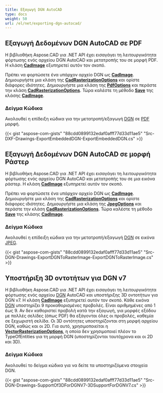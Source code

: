 ```yaml
---
title: Εξαγωγή DGN AutoCAD
type: docs
weight: 50
url: /el/net/exporting-dgn-autocad/
---
```


## **Εξαγωγή Δεδομένων DGN AutoCAD σε PDF**

Η βιβλιοθήκη Aspose.CAD για .NET API έχει εισαγάγει τη λειτουργικότητα φόρτωσης ενός αρχείου DGN AutoCAD και μετατροπής του σε μορφή PDF. Η κλάση [**CadImage**](https://reference.aspose.com/cad/net/aspose.cad.fileformats.cad/cadimage) εξυπηρετεί αυτόν τον σκοπό.

Πρέπει να φορτώσετε ένα υπάρχον αρχείο DGN ως [**CadImage**](https://reference.aspose.com/cad/net/aspose.cad.fileformats.cad/cadimage). Δημιουργήστε μια κλάση της [**CadRasterizationOptions**](https://reference.aspose.com/cad/net/aspose.cad.imageoptions/cadrasterizationoptions) και ορίστε διάφορες ιδιότητες. Δημιουργήστε μια κλάση της [**PdfOptions**](https://reference.aspose.com/cad/net/aspose.cad.imageoptions/pdfoptions) και περάστε την κλάση [**CadRasterizationOptions**](https://reference.aspose.com/cad/net/aspose.cad.imageoptions/cadrasterizationoptions). Τώρα καλέστε τη μέθοδο [**Save**](https://reference.aspose.com/cad/net/aspose.cad/image/methods/save/index) της κλάσης [**CadImage**](https://reference.aspose.com/cad/net/aspose.cad.fileformats.cad/cadimage).

### Δείγμα Κώδικα

Ακολουθεί η επίδειξη κώδικα για την μετατροπή/εξαγωγή [DGN](https://docs.fileformat.com/cad/dgn/) σε [PDF](https://docs.fileformat.com/pdf/) μορφή.

{{< gist "aspose-com-gists" "88cdd0899132edaf0afff77d33d11ae5" "Src-DXF-Drawings-ExportEmbeddedDGN-ExportEmbeddedDGN.cs" >}}

## **Εξαγωγή Δεδομένων DGN AutoCAD σε μορφή Ράστερ**

Η βιβλιοθήκη Aspose.CAD για .NET API έχει εισαγάγει τη λειτουργικότητα φόρτωσης ενός αρχείου DGN AutoCAD και μετατροπής του σε μια εικόνα ράστερ. Η κλάση [**CadImage**](https://reference.aspose.com/cad/net/aspose.cad.fileformats.cad/cadimage) εξυπηρετεί αυτόν τον σκοπό.

Πρέπει να φορτώσετε ένα υπάρχον αρχείο DGN ως [**CadImage**](https://reference.aspose.com/cad/net/aspose.cad.fileformats.cad/cadimage). Δημιουργήστε μια κλάση της [**CadRasterizationOptions**](https://reference.aspose.com/cad/net/aspose.cad.imageoptions/cadrasterizationoptions) και ορίστε διάφορες ιδιότητες. Δημιουργήστε μια κλάση της [**JpegOptions**](https://reference.aspose.com/cad/net/aspose.cad.imageoptions/jpegoptions) και περάστε την κλάση [**CadRasterizationOptions**](https://reference.aspose.com/cad/net/aspose.cad.imageoptions/cadrasterizationoptions). Τώρα καλέστε τη μέθοδο [**Save**](https://reference.aspose.com/cad/net/aspose.cad/image/methods/save/index) της κλάσης [**CadImage**](https://reference.aspose.com/cad/net/aspose.cad.fileformats.cad/cadimage).

### Δείγμα Κώδικα

Ακολουθεί η επίδειξη κώδικα για την μετατροπή/εξαγωγή [DGN](https://docs.fileformat.com/cad/dgn/) σε εικόνα [JPEG](https://docs.fileformat.com/image/jpeg/).

{{< gist "aspose-com-gists" "88cdd0899132edaf0afff77d33d11ae5" "Src-DGN-Drawings-ExportDGNToRasterImage-ExportDGNToRasterImage.cs" >}}

## **Υποστήριξη 3D οντοτήτων για DGN v7**

Η βιβλιοθήκη Aspose.CAD για .NET API έχει εισαγάγει τη λειτουργικότητα φόρτωσης ενός αρχείου [DGN](https://docs.fileformat.com/cad/dgn/) AutoCAD και υποστήριξης 3D οντοτήτων για DGN v7. Η κλάση [**CadImage**](https://reference.aspose.com/cad/net/aspose.cad.fileformats.cad/cadimage) εξυπηρετεί αυτόν τον σκοπό. Κάθε εικόνα [DGN](https://docs.fileformat.com/cad/dgn/) υποστηρίζει 9 προκαθορισμένες προβολές. Είναι αριθμημένες από 1 έως 9. Αν δεν καθοριστεί προβολή κατά την εξαγωγή, για μορφές εξόδου με πολλές σελίδες (όπως PDF) θα εξάγονται όλες οι προβολές, καθεμία σε ξεχωριστή σελίδα. Οι 3D οντότητες υποστηρίζονται στη μορφή αρχείου DGN, καθώς και οι 2D. Για αυτό, χρησιμοποιείται η [**VectorRasterizationOptions**](https://reference.aspose.com/cad/net/aspose.cad.imageoptions/vectorrasterizationoptions), η οποία δεν χρησιμοποιεί πλέον το TypeOfEntities για τη μορφή DGN (υποστηρίζονται ταυτόχρονα και οι 2D και 3D).

### Δείγμα Κώδικα

Ακολουθεί το δείγμα κώδικα για να δείτε τα υποστηριζόμενα στοιχεία DGN.

{{< gist "aspose-com-gists" "88cdd0899132edaf0afff77d33d11ae5" "Src-DGN-Drawings-SupportOf3DForDGNV7-3DSupportForDGNV7.cs" >}}
